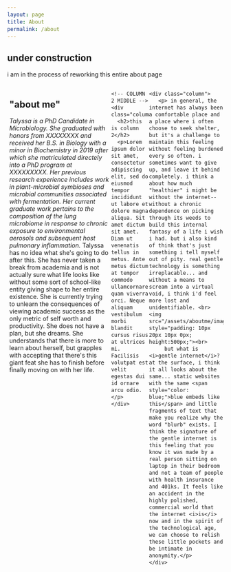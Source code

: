 ```yaml
---
layout: page
title: About
permalink: /about
---
```

<html>
  <div class="additional-content">
    <h2>under construction</h2>
    <p>i am in the process of reworking this entire about page</p>
  </div>
<head>
  <meta charset="UTF-8">
  <style>
    /* Define the layout of the three columns */
    .container {
      display: flex;
      flex-direction: row;
      max-width: 100%;
      margin: 0 auto;
    }
    .column {
      flex: 1;
      padding: 5px;
      box-sizing: border-box;
    }
    /* Style the columns */
    .column:nth-child(1) {
    }
    .column:nth-child(2) {
    }
    .column:nth-child(3) {
    }
  </style>
</head>
<body>
  
  <!-- COLUMN 1 LEFT -->
  <div class="container">
    <div class="column">
      <h2>"about me"</h2>
      <p><i>Talyssa is a PhD Candidate in Microbiology. She graduated with honors from XXXXXXXX and received her B.S. in Biology with a minor in Biochemistry in 2019 after which she matriculated directely into a PhD program at XXXXXXXXX. Her previous research experience includes work in plant-microbial symbioses and microbial communities associated with fermentation. Her current graduate work pertains to the composition of the lung microbiome in response to chronic exposure to environmental aerosols and subsequent host pulmonary inflammation.</i> Talyssa has no idea what she's going to do after this. She has never taken a break from academia and is not actually sure what life looks like without some sort of school-like entity giving shape to her entire existence. She is currently trying to unlearn the consequences of viewing academic success as the only metric of self worth and productivity. She does not have a plan, but she dreams. She understands that there is more to learn about herself, but grapples with accepting that there's this giant feat she has to finish before finally moving on with her life.</p>
    </div>
    
    <!-- COLUMN 2 MIDDLE -->
    <div class="column">
      <h2>this is column 2</h2>
      <p>Lorem ipsum dolor sit amet, consectetur adipiscing elit, sed do eiusmod tempor incididunt ut labore et dolore magna aliqua. Sit amet dictum sit amet. Diam ut venenatis tellus in metus. Ante metus dictum at tempor commodo ullamcornare quam viverra orci. Neque aliquam vestibulum morbi blandit cursus risus at ultrices mi. Facilisis volutpat est velit egestas dui id ornare arcu odio.</p>
    </div>
    
   <!-- COLUMN 3 RIGHT -->
    <div class="column">
       <p> in general, the internet has always been a comfortable place and a place where i often choose to seek shelter, but it's a challenge to maintain this feeling without feeling burdened every so often. i sometimes want to give up, and leave it behind completely. i think a about how much "healthier" i might be without the internet-- without a chronic dependence on picking through its weeds to build this internal fantasy of a life i wish i had. but i also kind of think that's just something i tell myself out of pity. real gentle technology is something irreplacable... and without a means to scream into a virtual void, i think i'd feel more lost and unidentifiable. <br> <img src="/assets/aboutme/image0.png" style="padding: 10px 20px 10px 0px; height:500px;"><br>
         but what is <i>gentle internet</i>? at the surface, i think it all looks about the same... static websites with the same <span style="color: blue;">blue embeds like this</span> and little fragments of text that make you realize why the word "blurb" exists. I think the signature of the gentle internet is this feeling that you know it was made by a real person sitting on laptop in their bedroom and not a team of people with health insurance and 401ks. It feels like an accident in the highly polished, commercial world that the internet <i>is</i> now and in the spirit of the technological age, we can choose to relish these little pockets and be intimate in anonymity.</p>
    </div>
  </div>
</body>
</html>
